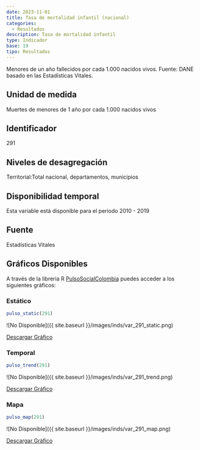 ```yaml
---
date: 2023-11-01
title: Tasa de mortalidad infantil (nacional)
categories:
  - Resultados
description: Tasa de mortalidad infantil
type: Indicador
base: 19
tipo: Resultados
--- 
```


Menores de un año fallecidos por cada 1.000 nacidos vivos.
Fuente: DANE basado en las Estadísticas Vitales.

## Unidad de medida
Muertes de menores de 1 año por cada 1.000 nacidos vivos

## Identificador
291

## Niveles de desagregación
Territorial:Total nacional, departamentos, municipios

## Disponibilidad temporal
Esta variable está disponible para el periodo 2010 - 2019

## Fuente
Estadísticas Vitales

## Gráficos Disponibles

A través de la libreria R [PulsoSocialColombia](https://github.com/pulsosocialcolombia/PulsoSocialColombia) puedes acceder a los siguientes gráficos:

### Estático

``` R
pulso_static(291)
```

![No Disponible]({{ site.baseurl }}/images/inds/var_291_static.png)

<a href='{{ site.baseurl }}/images/inds/var_291_static.png'>Descargar Gráfico</a>

### Temporal

``` R
pulso_trend(291)
```

![No Disponible]({{ site.baseurl }}/images/inds/var_291_trend.png)

<a href='{{ site.baseurl }}/images/inds/var_291_trend.png'>Descargar Gráfico</a>

### Mapa

``` R
pulso_map(291)
```

![No Disponible]({{ site.baseurl }}/images/inds/var_291_map.png)

<a href='{{ site.baseurl }}/images/inds/var_291_map.png'>Descargar Gráfico</a>